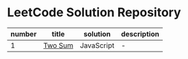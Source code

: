 # LeetCode Solution Repository

| number | title | solution | description |
| ------ | ----- | -------- | ----------- |
| 1 | [Two Sum](https://leetcode.com/problems/two-sum/) | JavaScript | - |
